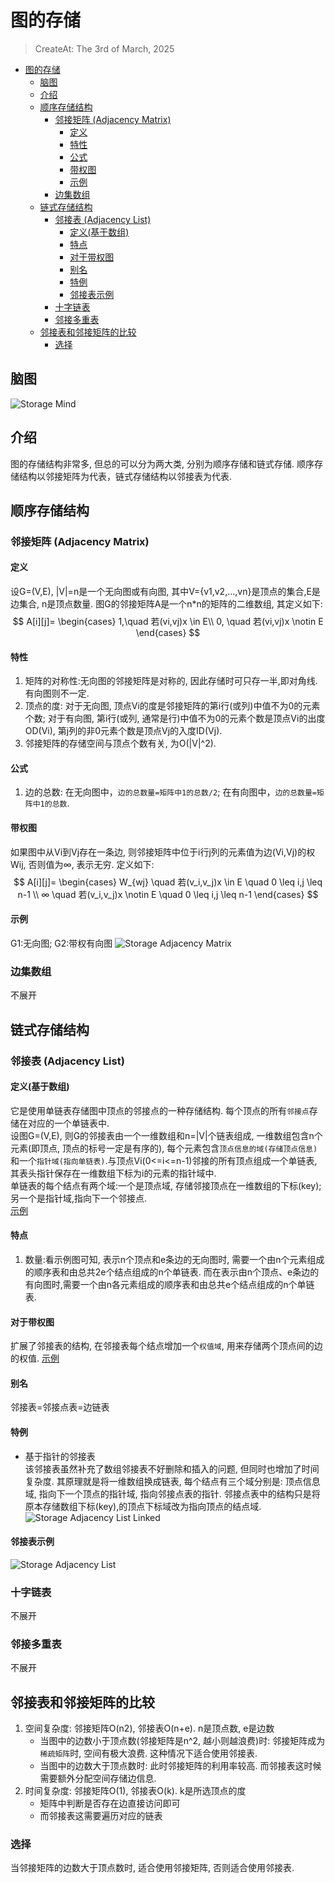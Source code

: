 # 图的存储
> CreateAt: The 3rd of March, 2025  

- [图的存储](#图的存储)
  - [脑图](#脑图)
  - [介绍](#介绍)
  - [顺序存储结构](#顺序存储结构)
    - [邻接矩阵 (Adjacency Matrix)](#邻接矩阵-adjacency-matrix)
      - [定义](#定义)
      - [特性](#特性)
      - [公式](#公式)
      - [带权图](#带权图)
      - [示例](#示例)
    - [边集数组](#边集数组)
  - [链式存储结构](#链式存储结构)
    - [邻接表 (Adjacency List)](#邻接表-adjacency-list)
      - [定义(基于数组)](#定义基于数组)
      - [特点](#特点)
      - [对于带权图](#对于带权图)
      - [别名](#别名)
      - [特例](#特例)
      - [邻接表示例](#邻接表示例)
    - [十字链表](#十字链表)
    - [邻接多重表](#邻接多重表)
  - [邻接表和邻接矩阵的比较](#邻接表和邻接矩阵的比较)
    - [选择](#选择)


## 脑图
![Storage Mind](./Resouces/Storage%20Mind.png)

## 介绍
图的存储结构非常多, 但总的可以分为两大类, 分别为顺序存储和链式存储. 顺序存储结构以邻接矩阵为代表，链式存储结构以邻接表为代表.

## 顺序存储结构
### 邻接矩阵 (Adjacency Matrix)
#### 定义
设G=(V,E), |V|=n是一个无向图或有向图, 其中V={v1,v2,...,vn}是顶点的集合,E是边集合, n是顶点数量. 图G的邻接矩阵A是一个n*n的矩阵的二维数组, 其定义如下:
$$
A[i][j]=
\begin{cases}
1,\quad 若(vi,vj)x \in E\\
0, \quad 若(vi,vj)x \notin E
\end{cases}
$$
#### 特性
1.   矩阵的对称性:无向图的邻接矩阵是对称的, 因此存储时可只存一半,即对角线.  有向图则不一定.
2.   顶点的度: 对于无向图, 顶点Vi的度是邻接矩阵的第i行(或列)中值不为0的元素个数; 对于有向图, 第i行(或列, 通常是行)中值不为0的元素个数是顶点Vi的出度OD(Vi), 第j列的非0元素个数是顶点Vj的入度ID(Vj).
3.   邻接矩阵的存储空间与顶点个数有关, 为O(|V|^2).   

#### 公式  
1.  边的总数: 在无向图中，`边的总数量=矩阵中1的总数/2`; 在有向图中，`边的总数量=矩阵中1的总数`.

#### 带权图
如果图中从Vi到Vj存在一条边, 则邻接矩阵中位于i行j列的元素值为边(Vi,Vj)的权Wij, 否则值为∞, 表示无穷.
定义如下:
$$
A[i][j]=
\begin{cases}
W_{wj} \quad 若(v_i,v_j)x \in E \quad 0 \leq i,j \leq n-1 \\
∞ \quad 若(v_i,v_j)x \notin E \quad 0 \leq i,j \leq n-1
\end{cases}
$$

#### 示例
G1:无向图; G2:带权有向图
![Storage Adjacency Matrix](./Resouces/Storage%20Adjacency%20Matrix.png)

### 边集数组
不展开

## 链式存储结构
### 邻接表 (Adjacency List)
#### 定义(基于数组)
它是使用单链表存储图中顶点的邻接点的一种存储结构. 每个顶点的所有`邻接点`存储在对应的一个单链表中.   
设图G=(V,E), 则G的邻接表由一个一维数组和n=|V|个链表组成, 一维数组包含n个元素(即顶点, 顶点的标号一定是有序的), 每个元素包含`顶点信息的域(存储顶点信息)`和一个`指针域(指向单链表)`.与顶点Vi(0<=i<=n-1)邻接的所有顶点组成一个单链表, 其表头指针保存在一维数组下标为i的元素的指针域中.  
单链表的每个结点有两个域:一个是顶点域, 存储邻接顶点在一维数组的下标(key);另一个是指针域,指向下一个邻接点.   
[示例](#邻接表示例)

#### 特点
1.  数量:看示例图可知, 表示n个顶点和e条边的无向图时, 需要一个由n个元素组成的顺序表和由总共2e个结点组成的n个单链表. 而在表示由n个顶点、e条边的有向图时,需要一个由n各元素组成的顺序表和由总共e个结点组成的n个单链表. 

#### 对于带权图
扩展了邻接表的结构, 在邻接表每个结点增加一个`权值域`, 用来存储两个顶点间的边的权值.  [示例](#邻接表示例)

#### 别名
邻接表=邻接点表=边链表

#### 特例
-   基于指针的邻接表  
    该邻接表虽然补充了数组邻接表不好删除和插入的问题, 但同时也增加了时间复杂度.
    其原理就是将一维数组换成链表, 每个结点有三个域分别是: 顶点信息域, 指向下一个顶点的指针域, 指向邻接点表的指针. 邻接点表中的结构只是将原本存储数组下标(key),的顶点下标域改为指向顶点的结点域.  
    ![Storage Adjacency List Linked](./Resouces/Storage%20Adjacency%20List%20Linked.png)

#### 邻接表示例
![Storage Adjacency List](./Resouces/Storage%20Adjacency%20List.jpg)

### 十字链表
不展开

### 邻接多重表
不展开

## 邻接表和邻接矩阵的比较
1.  空间复杂度: 邻接矩阵O(n2), 邻接表O(n+e). n是顶点数, e是边数
    -   当图中的边数小于顶点数(邻接矩阵是n^2, 越小则越浪费)时: 邻接矩阵成为`稀疏矩阵`时, 空间有极大浪费. 这种情况下适合使用邻接表.
    -   当图中的边数大于顶点数时: 此时邻接矩阵的利用率较高. 而邻接表这时候需要额外分配空间存储边信息.
2.  时间复杂度: 邻接矩阵O(1), 邻接表O(k). k是所选顶点的度
    -   矩阵中判断是否存在边直接访问即可
    -   而邻接表这需要遍历对应的链表
### 选择
当邻接矩阵的边数大于顶点数时, 适合使用邻接矩阵, 否则适合使用邻接表.